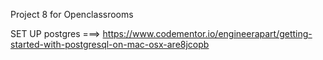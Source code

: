 Project 8 for Openclassrooms


SET UP postgres ===> https://www.codementor.io/engineerapart/getting-started-with-postgresql-on-mac-osx-are8jcopb